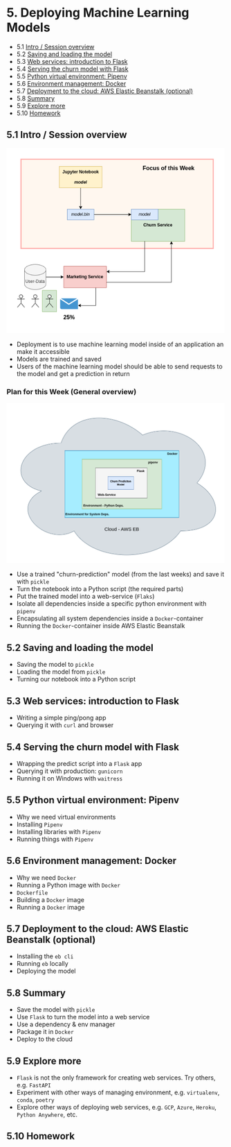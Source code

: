# 5. Deploying Machine Learning Models

- 5.1 [Intro / Session overview](#01-intro)
- 5.2 [Saving and loading the model](#02-pickle)
- 5.3 [Web services: introduction to Flask](#03-flask-intro)
- 5.4 [Serving the churn model with Flask](#04-flask-deployment)
- 5.5 [Python virtual environment: Pipenv](#05-pipenv)
- 5.6 [Environment management: Docker](#06-docker)
- 5.7 [Deployment to the cloud: AWS Elastic Beanstalk (optional)](#07-aws-eb)
- 5.8 [Summary](#08-summary)
- 5.9 [Explore more](#09-explore-more)
- 5.10 [Homework](#homework)

<a id="01-intro"></a>
## 5.1 Intro / Session overview

![this-week](./imgs/deployment.png)

- Deployment is to use machine learning model inside of an application an make it accessible
- Models are trained and saved
- Users of the machine learning model should be able to send requests to the model and get a prediction in return

### Plan for this Week (General overview)
![plan](./imgs/layers.png)

- Use a trained "churn-prediction" model (from the last weeks) and save it with `pickle`
- Turn the notebook into a Python script (the required parts)
- Put the trained model into a web-service (`Flaks`)
- Isolate all dependencies inside a specific python environment with `pipenv`
- Encapsulating all system dependencies inside a `Docker`-container
- Running the `Docker`-container inside AWS Elastic Beanstalk

<a id="02-pickle"></a>
## 5.2 Saving and loading the model

- Saving the model to `pickle`
- Loading the model from `pickle`
- Turning our notebook into a Python script


<a id="03-flask-intro"></a>
## 5.3 Web services: introduction to Flask

- Writing a simple ping/pong app
- Querying it with `curl` and browser


<a id="04-flask-deployment"></a>
## 5.4 Serving the churn model with Flask

- Wrapping the predict script into a `Flask` app
- Querying it with production: `gunicorn`
- Running it on Windows with `waitress`

<a id="05-pipenv"></a>
## 5.5 Python virtual environment: Pipenv

- Why we need virtual environments
- Installing `Pipenv`
- Installing libraries with `Pipenv`
- Running things with `Pipenv`

<a id="06-docker"></a>
## 5.6 Environment management: Docker

- Why we need `Docker`
- Running a Python image with `Docker`
- `Dockerfile`
- Building a `Docker` image
- Running a `Docker` image

<a id="07-aws-eb"></a>
## 5.7 Deployment to the cloud: AWS Elastic Beanstalk (optional)

- Installing the `eb cli`
- Running `eb` locally
- Deploying the model

<a id="08-summary"></a>
## 5.8 Summary

- Save the model with `pickle`
- Use `Flask` to turn the model into a web service
- Use a dependency & env manager
- Package it in `Docker`
- Deploy to the cloud


<a id="09-explore-more"></a>
## 5.9 Explore more

- `Flask` is not the only framework for creating web services. Try others, e.g. `FastAPI`
- Experiment with other ways of managing environment, e.g. `virtualenv`, `conda`, `poetry`
- Explore other ways of deploying web services, e.g. `GCP`, `Azure`, `Heroku`, `Python Anywhere`, etc.

<a id="homework"></a>
## 5.10 Homework
